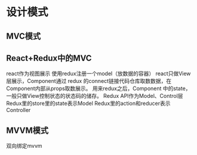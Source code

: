 # 设计模式

## MVC模式

## React+Redux中的MVC

react作为视图展示
使用redux注册一个model（放数据的容器）
react只做View层展示，Component通过 redux 的connect链接代码仓库取数数据，在Component内部从props取数展示。
用来redux之后，Component 中的state，一般只做View控制状态的状态码的储存。
Redux API作为Model、Control层
Redux里的store里的state表示Model
Redux里的action和reducer表示Controller

## MVVM模式

双向绑定mvvm
